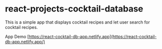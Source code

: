# react-projects-cocktail-database
This is a simple app that displays cocktail recipes and let user search for cocktail recipes. 

App Demo [https://react-cocktail-db-app.netlify.app](https://react-cocktail-db-app.netlify.app/)
